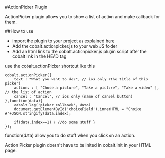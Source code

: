 #ActionPicker Plugin

ActionPicker plugin allows you to show a list of action and make callback for them.


##How to use

* import the plugin to your project as explained [here](https://github.com/cobaltians/cobalt/wiki/Using-plugins)
* Add the cobalt.actionpicker.js to your web JS folder
* Add an html link to the cobalt.actionpicker.js plugin script after the cobalt link in the HEAD tag

use the cobalt.actionPicker shortcut like this

    cobalt.actionPicker({
        text : "What you want to do?", // ios only (the title of this picker)
        actions : [ "Chose a picture", "Take a picture", "Take a video" ], // the list of action
        cancel : "Cancel", // ios only (name of cancel button)
    },function(data){
        cobalt.log('picker callback', data)
        document.getElementById('choiceField').innerHTML = "Choice #"+JSON.stringify(data.index);
        
        if(data.index==1) { //do some stuff }
    });

function(data) allow you to do stuff when you click on an action.

Action Picker plugin doesn't have to be inited in cobalt.init in your HTML page.
